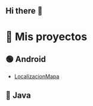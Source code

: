 ## Hi there 👋
# 📂 Mis proyectos

## 🟢 Android
- [LocalizacionMapa](https://github.com/LocalizacionMapa/LocalizacionMapa)


## 🔵 Java


<!--
**JorgeBenitezA/JorgeBenitezA** is a ✨ _special_ ✨ repository because its `README.md` (this file) appears on your GitHub profile.

Here are some ideas to get you started:

- 🔭 I’m currently working on ...
- 🌱 I’m currently learning ...
- 👯 I’m looking to collaborate on ...
- 🤔 I’m looking for help with ...
- 💬 Ask me about ...
- 📫 How to reach me: ...
- 😄 Pronouns: ...
- ⚡ Fun fact: ...
-->
